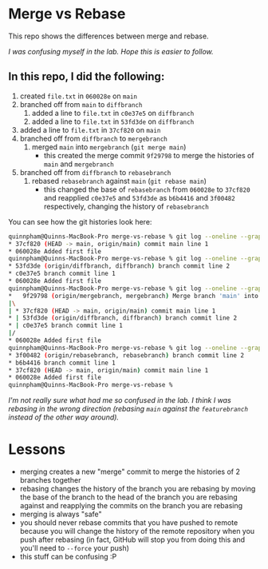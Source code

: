 # Merge vs Rebase

This repo shows the differences between merge and rebase.

*I was confusing myself in the lab. Hope this is easier to follow.*

## In this repo, I did the following:

1. created `file.txt` in `060028e` on `main`
1. branched off from `main` to `diffbranch`
   1. added a line to `file.txt` in `c0e37e5` on `diffbranch`
   1. added a line to `file.txt` in `53fd3de` on `diffbranch`
1. added a line to `file.txt` in `37cf820` on `main`
1. branched off from `diffbranch` to `mergebranch`
   1. merged `main` into `mergebranch` (`git merge main`)
      - this created the merge commit `9f29798` to merge the histories of `main` and `mergebranch`
1. branched off from `diffbranch` to `rebasebranch`
   1. rebased `rebasebranch` against `main` (`git rebase main`)
      - this changed the base of `rebasebranch` from `060028e` to `37cf820` and reapplied `c0e37e5` and `53fd3de` as `b6b4416` and `3f00482` respectively, changing the history of `rebasebranch`

You can see how the git histories look here:

```sh
quinnpham@Quinns-MacBook-Pro merge-vs-rebase % git log --oneline --graph main
* 37cf820 (HEAD -> main, origin/main) commit main line 1
* 060028e Added first file
quinnpham@Quinns-MacBook-Pro merge-vs-rebase % git log --oneline --graph diffbranch
* 53fd3de (origin/diffbranch, diffbranch) branch commit line 2
* c0e37e5 branch commit line 1
* 060028e Added first file
quinnpham@Quinns-MacBook-Pro merge-vs-rebase % git log --oneline --graph mergebranch
*   9f29798 (origin/mergebranch, mergebranch) Merge branch 'main' into mergebranch
|\
| * 37cf820 (HEAD -> main, origin/main) commit main line 1
* | 53fd3de (origin/diffbranch, diffbranch) branch commit line 2
* | c0e37e5 branch commit line 1
|/
* 060028e Added first file
quinnpham@Quinns-MacBook-Pro merge-vs-rebase % git log --oneline --graph rebasebranch
* 3f00482 (origin/rebasebranch, rebasebranch) branch commit line 2
* b6b4416 branch commit line 1
* 37cf820 (HEAD -> main, origin/main) commit main line 1
* 060028e Added first file
quinnpham@Quinns-MacBook-Pro merge-vs-rebase %
```

*I'm not really sure what had me so confused in the lab. I think I was rebasing in the wrong direction (rebasing `main` against the `featurebranch` instead of the other way around).*

# Lessons

- merging creates a new "merge" commit to merge the histories of 2 branches together
- rebasing changes the history of the branch you are rebasing by moving the base of the branch to the head of the branch you are rebasing against and reapplying the commits on the branch you are rebasing  
- merging is always "safe"
- you should never rebase commits that you have pushed to remote because you will change the history of the remote repository when you push after rebasing (in fact, GitHub will stop you from doing this and you'll need to `--force` your push)
- this stuff can be confusing :P
